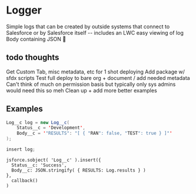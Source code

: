 # Logger

Simple logs that can be created by outside systems that connect to Salesforce or by Salesforce itself -- includes an LWC easy viewing of log Body containing JSON 🦄

## todo thoughts
Get Custom Tab, misc metadata, etc for 1 shot deploying
Add package w/ sfdx scripts
Test full deploy to bare org + document / add needed metadata
Can't think of much on permission basis but typically only sys admins would need this so meh
Clean up + add more better examples

## Examples

```java
Log__c log = new Log__c(
    Status__c = 'Development',
    Body__c = '"RESULTS": "[ { "RAN": false, "TEST": true } ]"'
);

insert log;
```

```JS
jsforce.sobject( 'Log__c' ).insert({
  Status__c: 'Success',
  Body__c: JSON.stringify( { RESULTS: Log.results } )
},
  callback()
)
```

